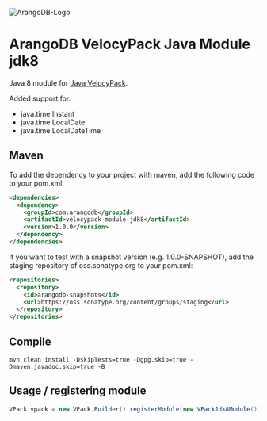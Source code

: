 
![ArangoDB-Logo](https://docs.arangodb.com/assets/arangodb_logo_2016_inverted.png)

# ArangoDB VelocyPack Java Module jdk8

Java 8 module for [Java VelocyPack](https://github.com/arangodb/java-velocypack).

Added support for:
* java.time.Instant
* java.time.LocalDate
* java.time.LocalDateTime

## Maven

To add the dependency to your project with maven, add the following code to your pom.xml:

```XML
<dependencies>
  <dependency>
    <groupId>com.arangodb</groupId>
    <artifactId>velocypack-module-jdk8</artifactId>
    <version>1.0.0</version>
  </dependency>
</dependencies>
```

If you want to test with a snapshot version (e.g. 1.0.0-SNAPSHOT), add the staging repository of oss.sonatype.org to your pom.xml:

```XML
<repositories>
  <repository>
    <id>arangodb-snapshots</id>
    <url>https://oss.sonatype.org/content/groups/staging</url>
  </repository>
</repositories>
```

## Compile

```
mvn clean install -DskipTests=true -Dgpg.skip=true -Dmaven.javadoc.skip=true -B
```

## Usage / registering module

``` Java
VPack vpack = new VPack.Builder().registerModule(new VPackJdk8Module()).build();
``` 
